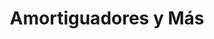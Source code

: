 ---
title: "Amortiguadores y Más"
url: /pereira/amortiguadores-y-mas/
shop: piezas de automóviles
---